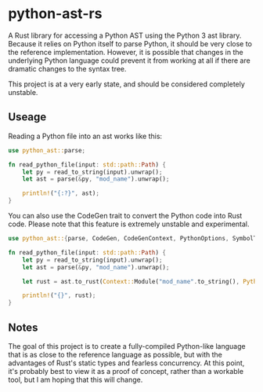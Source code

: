 # python-ast-rs

A Rust library for accessing a Python AST using the Python 3 ast library. Because it relies on Python itself to parse Python, it should be very close to the reference implementation. However, it is possible that changes in the underlying Python language could prevent it from working at all if there are dramatic changes to the syntax tree.

This project is at a very early state, and should be considered completely unstable.

## Useage

Reading a Python file into an ast works like this:

```rust
use python_ast::parse;

fn read_python_file(input: std::path::Path) {
    let py = read_to_string(input).unwrap();
    let ast = parse(&py, "mod_name").unwrap();

    println!("{:?}", ast);
}

```

You can also use the CodeGen trait to convert the Python code into Rust code. Please note that this feature is extremely unstable and experimental.

```rust
use python_ast::{parse, CodeGen, CodeGenContext, PythonOptions, SymbolTableScopes};

fn read_python_file(input: std::path::Path) {
    let py = read_to_string(input).unwrap();
    let ast = parse(&py, "mod_name").unwrap();

    let rust = ast.to_rust(Context::Module("mod_name".to_string(), PythonOptions::default(), SymbolTableScopes::new())).unwrap();

    println!("{}", rust);
}

```

## Notes

The goal of this project is to create a fully-compiled Python-like language that is as close to the reference language as possible, but with the advantages of Rust's static types and fearless concurrency. At this point, it's probably best to view it as a proof of concept, rather than a workable tool, but I am hoping that this will change.
